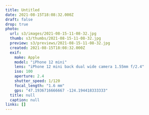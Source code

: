 ```yaml
---
title: Untitled
date: 2021-08-15T18:08:32.000Z
draft: false
drop: true
photo:
  url: s3/images/2021-08-15-11-08-32.jpg
  thumb: s3/thumbs/2021-08-15-11-08-32.jpg
  preview: s3/previews/2021-08-15-11-08-32.jpg
  created: 2021-08-15T18:08:32.000Z
  exif:
    make: Apple
    model: "iPhone 12 mini"
    lens: "iPhone 12 mini back dual wide camera 1.55mm f/2.4"
    iso: 100
    aperture: 2.4
    shutter_speed: 1/120
    focal_length: "1.6 mm"
    gps: "47.1936716666667 -124.194418333333"
  title: null
  caption: null
links: []
---
```

